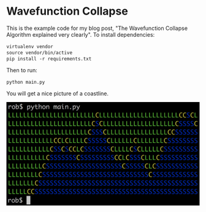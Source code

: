 # Wavefunction Collapse

This is the example code for my blog post,
"The Wavefunction Collapse Algorithm explained
very clearly". To install dependencies:

```
virtualenv vendor
source vendor/bin/active
pip install -r requirements.txt
```

Then to run:

```
python main.py
```

You will get a nice picture of a coastline.

![WFC Example](example.png)
